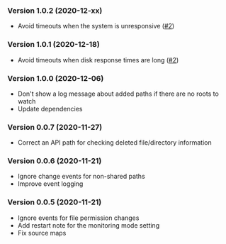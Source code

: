 ### Version 1.0.2 (2020-12-xx)

- Avoid timeouts when the system is unresponsive ([#2](https://github.com/airdcpp-web/airdcpp-share-monitor/issues/2))

### Version 1.0.1 (2020-12-18)

- Avoid timeouts when disk response times are long ([#2](https://github.com/airdcpp-web/airdcpp-share-monitor/issues/2))

### Version 1.0.0 (2020-12-06)

- Don't show a log message about added paths if there are no roots to watch
- Update dependencies

### Version 0.0.7 (2020-11-27)

- Correct an API path for checking deleted file/directory information

### Version 0.0.6 (2020-11-21)

- Ignore change events for non-shared paths
- Improve event logging

### Version 0.0.5 (2020-11-21)

- Ignore events for file permission changes
- Add restart note for the monitoring mode setting
- Fix source maps